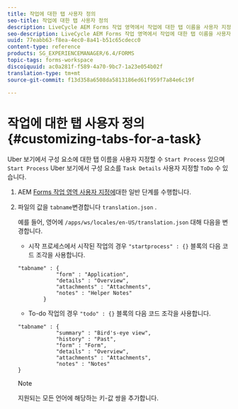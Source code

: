 ```yaml
---
title: 작업에 대한 탭 사용자 정의
seo-title: 작업에 대한 탭 사용자 정의
description: LiveCycle AEM Forms 작업 영역에서 작업에 대한 탭 이름을 사용자 지정하는 방법.
seo-description: LiveCycle AEM Forms 작업 영역에서 작업에 대한 탭 이름을 사용자 지정하는 방법.
uuid: 77eabb63-f8ea-4ec0-8a41-b51c65cdecc0
content-type: reference
products: SG_EXPERIENCEMANAGER/6.4/FORMS
topic-tags: forms-workspace
discoiquuid: ac0a281f-f589-4a70-9bc7-1a23e054b02f
translation-type: tm+mt
source-git-commit: f13d358a6508da5813186ed61f959f7a84e6c19f

---
```



# 작업에 대한 탭 사용자 정의 {#customizing-tabs-for-a-task}

Uber 보기에서 구성 요소에 대한 탭 이름을 사용자 지정할 수 `Start Process` 있으며 `Start Process` Uber 보기에서 구성 요소를 `Task Details` 사용자 지정할 `ToDo` 수 있습니다.

1. AEM [Forms 작업 영역 사용자 지정에](/help/forms/using/generic-steps-html-workspace-customization.md)대한 일반 단계를 수행합니다.
1. 파일의 값을 `tabname`변경합니다 `translation.json` .

   예를 들어, 영어에 `/apps/ws/locales/en-US/translation.json` 대해 다음을 변경합니다.

   * 시작 프로세스에서 시작된 작업의 경우 `"startprocess" : {}` 블록의 다음 코드 조각을 사용합니다.

   ```
   "tabname" : {
               "form" : "Application",
               "details" : "Overview",
               "attachments" : "Attachments",
               "notes" : "Helper Notes"
           }
   ```

   * To-do 작업의 경우 `"todo" : {}` 블록의 다음 코드 조각을 사용합니다.

   ```
   "tabname" : {
               "summary" : "Bird's-eye view",
               "history" : "Past",
               "form" : "Form",
               "details" : "Overview",
               "attachments" : "Attachments",
               "notes" : "Notes"
   }
   ```

   >[!NOTE]
   >
   >지원되는 모든 언어에 해당하는 키-값 쌍을 추가합니다.
